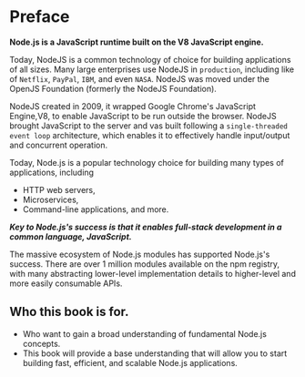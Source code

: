 # Preface

**Node.js is a JavaScript runtime built on the V8 JavaScript engine.**

Today, NodeJS is a common technology of choice for building applications of all sizes. Many large enterprises use NodeJS in `production`, including like of `Netflix`, `PayPal`, `IBM`, and even `NASA`. NodeJS was moved under the OpenJS Foundation (formerly the NodeJS Foundation).

NodeJS created in 2009, it wrapped Google Chrome's JavaScript Engine,V8, to enable JavaScript to be run outside the browser. NodeJS brought JavaScript to the server and vas built following a `single-threaded` `event loop` architecture, which enables it to effectively handle input/output and concurrent operation.

Today, Node.js is a popular technology choice for building many types of applications, including

- HTTP web servers,
- Microservices,
- Command-line applications, and more.

**_Key to Node.js's success is that it enables full-stack development in a common language, JavaScript._**

The massive ecosystem of Node.js modules has supported Node.js's success. There are over 1 million modules available on the npm registry, with many abstracting lower-level implementation details to higher-level and more easily consumable APIs.

## Who this book is for.

- Who want to gain a broad understanding of fundamental Node.js concepts.
- This book will provide a base understanding that will allow you to start building fast, efficient, and scalable Node.js applications.


